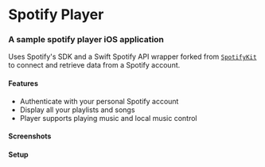 # Spotify Player
### A sample spotify player iOS application

Uses Spotify's SDK and a Swift Spotify API wrapper forked from <a href="https://github.com/xzzz9097/SpotifyKit" target="_blank">`SpotifyKit`</a> to connect and retrieve data from a Spotify account.

#### Features
* Authenticate with your personal Spotify account
* Display all your playlists and songs
* Player supports playing music and local music control

#### Screenshots


#### Setup
